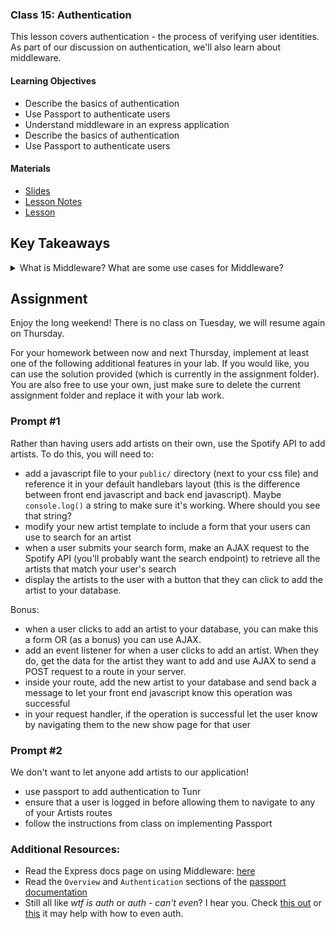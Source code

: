 ### Class 15: Authentication
This lesson covers authentication - the process of verifying user
identities. As part of our discussion on authentication, we'll also
learn about middleware.

#### Learning Objectives
- Describe the basics of authentication
- Use Passport to authenticate users
- Understand middleware in an express application
- Describe the basics of authentication
- Use Passport to authenticate users

#### Materials
- [Slides](https://ga-students.github.io/JS-DC/15-authentication)
- [Lesson Notes](15-authentication/lesson_plan.md)
- [Lesson](https://www.youtube.com/watch?v=FeEt9JgAtEo)

## Key Takeaways
<details>
  <summary>What is Middleware? What are some use cases for Middleware?</summary>

  Middleware is/are functions that have access to the request and response objects, and the next middleware function. A sample middleware looks like this:

  ```
  app.get('/', function (req, res next ) {
    // do some stuff to req and res

    next()
  })
  ```

  Middleware can be used to supplement the business logic of an application. Examples include measuring performance, logging errors, and authentication.

</details>

## Assignment
Enjoy the long weekend! There is no class on Tuesday, we will resume again on Thursday.

For your homework between now and next Thursday, implement at least one of the following additional features in your lab. If you would like, you can use the solution provided (which is currently in the assignment folder). You are also free to use your own, just make sure to delete the current assignment folder and replace it with your lab work.

### Prompt #1
Rather than having users add artists on their own, use the Spotify API to add artists. To do this, you will need to:
- add a javascript file to your `public/` directory (next to your css file) and reference it in your default handlebars layout (this is the difference between front end javascript and back end javascript). Maybe `console.log()` a string to make sure it's working. Where should you see that string?
- modify your new artist template to include a form that your users can use to search for an artist
- when a user submits your search form, make an AJAX request to the Spotify API (you'll probably want the search endpoint) to retrieve all the artists that match your user's search
- display the artists to the user with a button that they can click to add the artist to your database.

Bonus:
- when a user clicks to add an artist to your database, you can make this a form OR (as a bonus) you can use AJAX.
- add an event listener for when a user clicks to add an artist. When they do, get the data for the artist they want to add and use AJAX to send a POST request to a route in your server.
- inside your route, add the new artist to your database and send back a message to let your front end javascript know this operation was successful
- in your request handler, if the operation is successful let the user know by navigating them to the new show page for that user

### Prompt #2
We don't want to let anyone add artists to our application!
- use passport to add authentication to Tunr
- ensure that a user is logged in before allowing them to navigate to any of your Artists routes
- follow the instructions from class on implementing Passport

### Additional Resources:
- Read the Express docs page on using Middleware: [here](http://expressjs.com/en/guide/using-middleware.html)
- Read the `Overview` and `Authentication` sections of the [passport documentation](http://passportjs.org/docs)
- Still all like _wtf is auth_ or _auth - can't even_? I hear you. Check [this
out](http://mherman.org/blog/2015/01/31/local-authentication-with-passport-and-express-4) or
[this](https://code.tutsplus.com/tutorials/authenticating-nodejs-applications-with-passport--cms-21619) it may help with how to even auth.

